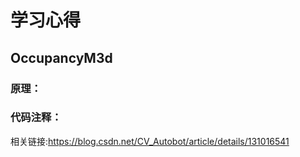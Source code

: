 # 学习心得

## OccupancyM3d

### 原理：

### 代码注释：

相关链接:https://blog.csdn.net/CV_Autobot/article/details/131016541
